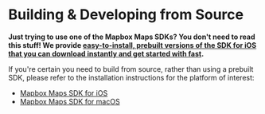 # Building & Developing from Source

**Just trying to use one of the Mapbox Maps SDKs? You don't need to read this stuff! We
provide [easy-to-install, prebuilt versions of the SDK for iOS
that you can download instantly and get started with fast](https://github.com/track-asia-vn/maplibre-gl-native-distribution).**

If you're certain you need to build from source, rather than using a prebuilt SDK, please
refer to the installation instructions for the platform of interest:

* [Mapbox Maps SDK for iOS](platform/ios/INSTALL.md)
* [Mapbox Maps SDK for macOS](platform/macos/INSTALL.md)
